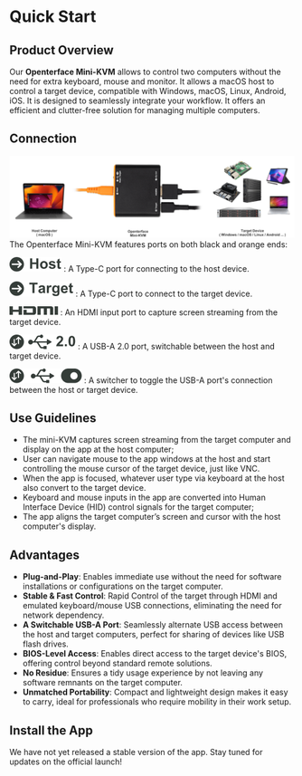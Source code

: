 # Quick Start

## Product Overview

Our **Openterface Mini-KVM** allows to control two computers without the need for extra keyboard, mouse and monitor. 
It allows a macOS host to control a target device, compatible with Windows, macOS, Linux, Android, iOS.
It is designed to seamlessly integrate your workflow. It offers an efficient and clutter-free solution for managing multiple computers. 

## Connection
![Type-C to Host](images/product/connection_demo.png)
The Openterface Mini-KVM features ports on both black and orange ends:

![Type-C to Host](images/type-c-to-host-2.svg)
:   A Type-C port for connecting to the host device.

![Type-C to Target](images/type-c-to-target-2.svg)
:   A Type-C port to connect to the target device.

![HDMI Port](images/hdmi-port-2.svg)
:   An HDMI input port to capture screen streaming from the target device.

![Switchable USB-A Port](images/switchable-usb-a-port-2.svg)
:   A USB-A 2.0 port, switchable between the host and target device.

![Switcher](images/switcher-2.svg)
:   A switcher to toggle the USB-A port's connection between the host or target device.

    
## Use Guidelines

* The mini-KVM captures screen streaming from the target computer and display on the app at the host computer;
* User can navigate mouse to the app windows at the host and start controlling the mouse cursor of the target device, just like VNC.
* When the app is focused, whatever user type via keyboard at the host also convert to the target device. 
* Keyboard and mouse inputs in the app are converted into Human Interface Device (HID) control signals for the target computer;
* The app aligns the target computer’s screen and cursor with the host computer's display.

## Advantages
* **Plug-and-Play**: Enables immediate use without the need for software installations or configurations on the target computer.
* **Stable & Fast Control**: Rapid Control of the target through HDMI and emulated keyboard/mouse USB connections, eliminating the need for network dependency.
* **A Switchable USB-A Port**: Seamlessly alternate USB access between the host and target computers, perfect for sharing of devices like USB flash drives.
* **BIOS-Level Access**: Enables direct access to the target device's BIOS, offering control beyond standard remote solutions.
* **No Residue**: Ensures a tidy usage experience by not leaving any software remnants on the target computer.
* **Unmatched Portability**: Compact and lightweight design makes it easy to carry, ideal for professionals who require mobility in their work setup.

## Install the App

We have not yet released a stable version of the app. Stay tuned for updates on the official launch! 

